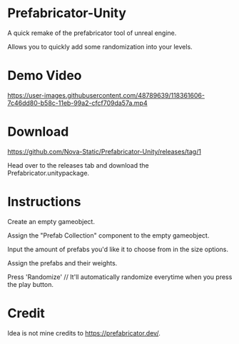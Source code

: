 # Prefabricator-Unity
A quick remake of the prefabricator tool of unreal engine.

Allows you to quickly add some randomization into your levels.

# Demo Video
https://user-images.githubusercontent.com/48789639/118361606-7c46dd80-b58c-11eb-99a2-cfcf709da57a.mp4

# Download
https://github.com/Nova-Static/Prefabricator-Unity/releases/tag/1

Head over to the releases tab and download the Prefabricator.unitypackage.

# Instructions
Create an empty gameobject.

Assign the "Prefab Collection" component to the empty gameobject.

Input the amount of prefabs you'd like it to choose from in the size options.

Assign the prefabs and their weights.

Press 'Randomize' // It'll automatically randomize everytime when you press the play button.

# Credit
Idea is not mine credits to https://prefabricator.dev/.
